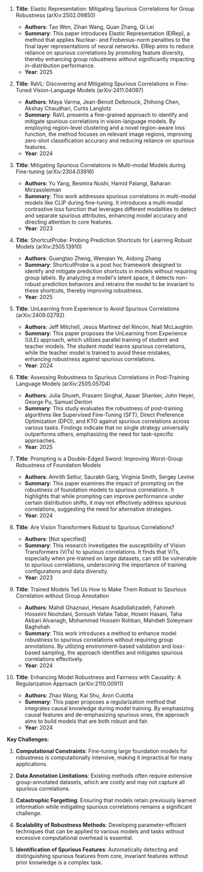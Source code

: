 1. **Title**: Elastic Representation: Mitigating Spurious Correlations for Group Robustness (arXiv:2502.09850)
   - **Authors**: Tao Wen, Zihan Wang, Quan Zhang, Qi Lei
   - **Summary**: This paper introduces Elastic Representation (ElRep), a method that applies Nuclear- and Frobenius-norm penalties to the final layer representations of neural networks. ElRep aims to reduce reliance on spurious correlations by promoting feature diversity, thereby enhancing group robustness without significantly impacting in-distribution performance.
   - **Year**: 2025

2. **Title**: RaVL: Discovering and Mitigating Spurious Correlations in Fine-Tuned Vision-Language Models (arXiv:2411.04097)
   - **Authors**: Maya Varma, Jean-Benoit Delbrouck, Zhihong Chen, Akshay Chaudhari, Curtis Langlotz
   - **Summary**: RaVL presents a fine-grained approach to identify and mitigate spurious correlations in vision-language models. By employing region-level clustering and a novel region-aware loss function, the method focuses on relevant image regions, improving zero-shot classification accuracy and reducing reliance on spurious features.
   - **Year**: 2024

3. **Title**: Mitigating Spurious Correlations in Multi-modal Models during Fine-tuning (arXiv:2304.03916)
   - **Authors**: Yu Yang, Besmira Nushi, Hamid Palangi, Baharan Mirzasoleiman
   - **Summary**: This work addresses spurious correlations in multi-modal models like CLIP during fine-tuning. It introduces a multi-modal contrastive loss function that leverages different modalities to detect and separate spurious attributes, enhancing model accuracy and directing attention to core features.
   - **Year**: 2023

4. **Title**: ShortcutProbe: Probing Prediction Shortcuts for Learning Robust Models (arXiv:2505.13910)
   - **Authors**: Guangtao Zheng, Wenqian Ye, Aidong Zhang
   - **Summary**: ShortcutProbe is a post hoc framework designed to identify and mitigate prediction shortcuts in models without requiring group labels. By analyzing a model's latent space, it detects non-robust prediction behaviors and retrains the model to be invariant to these shortcuts, thereby improving robustness.
   - **Year**: 2025

5. **Title**: UnLearning from Experience to Avoid Spurious Correlations (arXiv:2409.02792)
   - **Authors**: Jeff Mitchell, Jesús Martínez del Rincón, Niall McLaughlin
   - **Summary**: This paper proposes the UnLearning from Experience (ULE) approach, which utilizes parallel training of student and teacher models. The student model learns spurious correlations, while the teacher model is trained to avoid these mistakes, enhancing robustness against spurious correlations.
   - **Year**: 2024

6. **Title**: Assessing Robustness to Spurious Correlations in Post-Training Language Models (arXiv:2505.05704)
   - **Authors**: Julia Shuieh, Prasann Singhal, Apaar Shanker, John Heyer, George Pu, Samuel Denton
   - **Summary**: This study evaluates the robustness of post-training algorithms like Supervised Fine-Tuning (SFT), Direct Preference Optimization (DPO), and KTO against spurious correlations across various tasks. Findings indicate that no single strategy universally outperforms others, emphasizing the need for task-specific approaches.
   - **Year**: 2025

7. **Title**: Prompting is a Double-Edged Sword: Improving Worst-Group Robustness of Foundation Models
   - **Authors**: Amrith Setlur, Saurabh Garg, Virginia Smith, Sergey Levine
   - **Summary**: This paper examines the impact of prompting on the robustness of foundation models to spurious correlations. It highlights that while prompting can improve performance under certain distribution shifts, it may not effectively address spurious correlations, suggesting the need for alternative strategies.
   - **Year**: 2024

8. **Title**: Are Vision Transformers Robust to Spurious Correlations?
   - **Authors**: [Not specified]
   - **Summary**: This research investigates the susceptibility of Vision Transformers (ViTs) to spurious correlations. It finds that ViTs, especially when pre-trained on large datasets, can still be vulnerable to spurious correlations, underscoring the importance of training configurations and data diversity.
   - **Year**: 2023

9. **Title**: Trained Models Tell Us How to Make Them Robust to Spurious Correlation without Group Annotation
   - **Authors**: Mahdi Ghaznavi, Hesam Asadollahzadeh, Fahimeh Hosseini Noohdani, Soroush Vafaie Tabar, Hosein Hasani, Taha Akbari Alvanagh, Mohammad Hossein Rohban, Mahdieh Soleymani Baghshah
   - **Summary**: This work introduces a method to enhance model robustness to spurious correlations without requiring group annotations. By utilizing environment-based validation and loss-based sampling, the approach identifies and mitigates spurious correlations effectively.
   - **Year**: 2024

10. **Title**: Enhancing Model Robustness and Fairness with Causality: A Regularization Approach (arXiv:2110.00911)
    - **Authors**: Zhao Wang, Kai Shu, Aron Culotta
    - **Summary**: This paper proposes a regularization method that integrates causal knowledge during model training. By emphasizing causal features and de-emphasizing spurious ones, the approach aims to build models that are both robust and fair.
    - **Year**: 2024

**Key Challenges:**

1. **Computational Constraints**: Fine-tuning large foundation models for robustness is computationally intensive, making it impractical for many applications.

2. **Data Annotation Limitations**: Existing methods often require extensive group-annotated datasets, which are costly and may not capture all spurious correlations.

3. **Catastrophic Forgetting**: Ensuring that models retain previously learned information while mitigating spurious correlations remains a significant challenge.

4. **Scalability of Robustness Methods**: Developing parameter-efficient techniques that can be applied to various models and tasks without excessive computational overhead is essential.

5. **Identification of Spurious Features**: Automatically detecting and distinguishing spurious features from core, invariant features without prior knowledge is a complex task. 